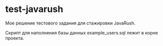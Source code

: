 # test-javarush
Мое решение тестового задания для стажировки JavaRush.

Скрипт для наполнения базы данных example_users.sql лежит в корне проекта.
